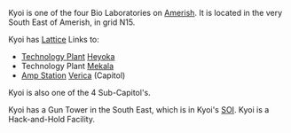 Kyoi is one of the four Bio Laboratories on [Amerish](../locations/Amerish.md).
It is located in the very South East of Amerish, in grid N15.

Kyoi has [Lattice](../terminology/Lattice.md) Links to:

- [Technology Plant](../locations/Technology_Plant.md) [Heyoka](Heyoka.md)
- Technology Plant [Mekala](Mekala.md)
- [Amp Station](../locations/Amp_Station.md) [Verica](Verica.md) (Capitol)

Kyoi is also one of the 4 Sub-Capitol's.

Kyoi has a Gun Tower in the South East, which is in Kyoi's
[SOI](../locations/Sphere_of_Influence.md). Kyoi is a Hack-and-Hold Facility.


